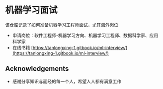 # 机器学习面试

该仓库记录了如何准备机器学习工程师面试，尤其海外岗位

- 申请岗位：软件工程师-机器学习方向、机器学习工程师、数据科学家、应用科学家
- 在线书籍 [https://tanlongxing-1.gitbook.io/ml-interview/](https://tanlongxing-1.gitbook.io/ml-interview/)


## Acknowledgements 
- 感谢分享知识与面经的每一个人，希望人人都有满意工作
